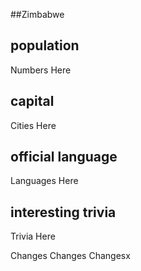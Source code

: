 ##Zimbabwe
## population
Numbers Here

## capital
Cities Here
 
## official language
Languages Here

## interesting trivia
Trivia Here

Changes Changes Changesx

